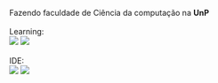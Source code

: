 Fazendo faculdade de Ciência da computação na **UnP**
<br>
<br>
Learning:<br>
![](https://img.shields.io/badge/MySQL-00000F?style=for-the-badge&logo=mysql&logoColor=white](https://img.shields.io/badge/MySQL-005C84?style=for-the-badge&logo=mysql&logoColor=white)https://img.shields.io/badge/MySQL-005C84?style=for-the-badge&logo=mysql&logoColor=white)
![](https://img.shields.io/badge/Java-ED8B00?style=for-the-badge&logo=openjdk&logoColor=white)
<br>
<br>
IDE:
<br>
![](https://img.shields.io/badge/IntelliJ_IDEA-000000.svg?style=for-the-badge&logo=intellij-idea&logoColor=white)
![](https://img.shields.io/badge/Visual_Studio_Code-0078D4?style=for-the-badge&logo=visual%20studio%20code&logoColor=white)
